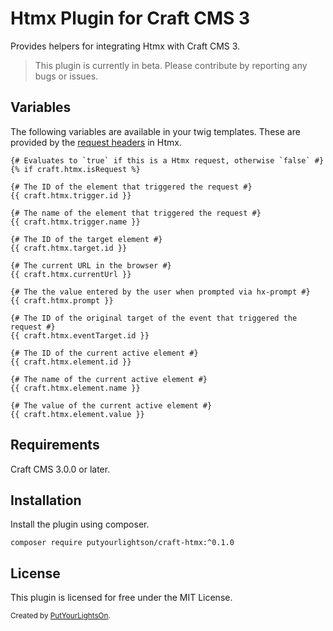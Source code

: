 # Htmx Plugin for Craft CMS 3

Provides helpers for integrating Htmx with Craft CMS 3.

> This plugin is currently in beta. Please contribute by reporting any bugs or issues.

## Variables

The following variables are available in your twig templates. These are provided by the [request headers](https://htmx.org/docs/#request-headers) in Htmx.

```twig
{# Evaluates to `true` if this is a Htmx request, otherwise `false` #}
{% if craft.htmx.isRequest %}

{# The ID of the element that triggered the request #}
{{ craft.htmx.trigger.id }}

{# The name of the element that triggered the request #}
{{ craft.htmx.trigger.name }}

{# The ID of the target element #}
{{ craft.htmx.target.id }}

{# The current URL in the browser #}
{{ craft.htmx.currentUrl }}

{# The the value entered by the user when prompted via hx-prompt #}
{{ craft.htmx.prompt }}

{# The ID of the original target of the event that triggered the request #}
{{ craft.htmx.eventTarget.id }}

{# The ID of the current active element #}
{{ craft.htmx.element.id }}

{# The name of the current active element #}
{{ craft.htmx.element.name }}

{# The value of the current active element #}
{{ craft.htmx.element.value }}
```

## Requirements

Craft CMS 3.0.0 or later.

## Installation

Install the plugin using composer.

```
composer require putyourlightson/craft-htmx:^0.1.0
```

## License

This plugin is licensed for free under the MIT License.

<small>Created by [PutYourLightsOn](https://putyourlightson.com/).</small>

